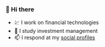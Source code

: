 ### 👋 Hi there

- 💹 I work on financial technologies
- 📖 I study investment management
- 📫 I respond at my [social profiles](https://hadriandeoliveira.com)
